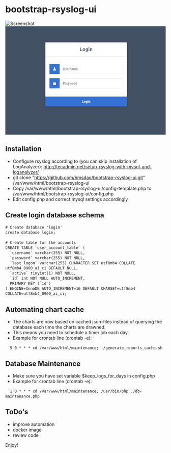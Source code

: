 <h1>bootstrap-rsyslog-ui</h1>

![Screenshot](https://raw.githubusercontent.com/hmsdao/bootstrap-rsyslog-ui/master/images/main.PNG)
![Login](https://github.com/stroskler/bootstrap-rsyslog-ui/blob/master/images/login-site.png)

Installation
---
* Configure rsyslog according to (you can skip installation of LogAnalyzer): http://tecadmin.net/setup-rsyslog-with-mysql-and-loganalyzer/
* git clone "https://github.com/hmsdao/bootstrap-rsyslog-ui.git" /var/www/html/bootstrap-rsyslog-ui
* Copy /var/www/html/bootstrap-rsyslog-ui/config-template.php to /var/www/html/bootstrap-rsyslog-ui/config.php
* Edit config.php and correct mysql settings accordingly

Create login database schema
---
```
# Create database 'login'
create database login;

# Create table for the accounts
CREATE TABLE `user_account_table` (
  `username` varchar(255) NOT NULL,
  `password` varchar(255) NOT NULL,
  `last_logon` varchar(255) CHARACTER SET utf8mb4 COLLATE utf8mb4_0900_ai_ci DEFAULT NULL,
  `active` tinyint(1) NOT NULL,
  `id` int NOT NULL AUTO_INCREMENT,
  PRIMARY KEY (`id`)
) ENGINE=InnoDB AUTO_INCREMENT=16 DEFAULT CHARSET=utf8mb4 COLLATE=utf8mb4_0900_ai_ci;
```

Automating chart cache
---
* The charts are now based on cached json-files instead of querying the database each time the charts are drawned.
* This means you need to schedule a timer job each day.
* Example for crontab line (crontab -e):
``` 
  5 0 * * * cd /var/www/html/maintenance; ./generate_reports_cache.sh
```

Database Maintenance
---
* Make sure you have set variable $keep_logs_for_days in config.php
* Example for crontab line (crontab -e):
```
  1 0 * * * cd /var/www/html/maintenance; /usr/bin/php ./db-maintenance.php
```

ToDo's
---
* improve automation
* docker image
* review code


Enjoy!
